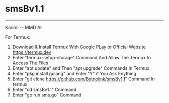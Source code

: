# smsBv1.1
_________________
Karimi
-- MMD Ali

For Termux:
  1. Download & Install Termux With Google PLay or Official Website
https://termux.dev
  2. Enter "termux-setup-storage" Command And Allow The Termux to Access The Files
  3. Enter "apt update" and Then "apt upgrade" Commands In Termux
  4. Enter "pkg install golang" and Enter "Y" if You Ask Enything
  5. Enter "git clone https://github.com/Botnolink/smsBv1.1" Command In termux
  6. Enter "cd smsBv1.1" Command
  7. Enter "go run sms.go" Command

